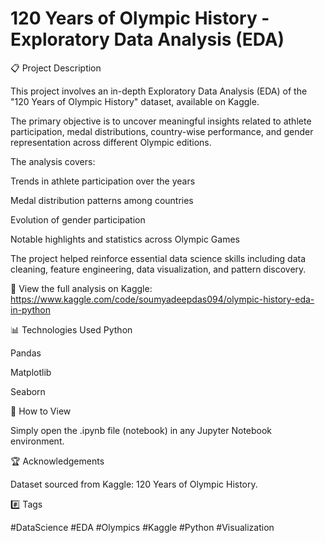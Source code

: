 # 120 Years of Olympic History - Exploratory Data Analysis (EDA)
📋 Project Description

This project involves an in-depth Exploratory Data Analysis (EDA) of the "120 Years of Olympic History" dataset, available on Kaggle.

The primary objective is to uncover meaningful insights related to athlete participation, medal distributions, country-wise performance, and gender representation across different Olympic editions.

The analysis covers:

Trends in athlete participation over the years

Medal distribution patterns among countries

Evolution of gender participation

Notable highlights and statistics across Olympic Games

The project helped reinforce essential data science skills including data cleaning, feature engineering, data visualization, and pattern discovery.

🔗 View the full analysis on Kaggle: https://www.kaggle.com/code/soumyadeepdas094/olympic-history-eda-in-python

📊 Technologies Used
Python

Pandas

Matplotlib

Seaborn

🚀 How to View

Simply open the .ipynb file (notebook) in any Jupyter Notebook environment.

🏆 Acknowledgements

Dataset sourced from Kaggle: 120 Years of Olympic History.

#️⃣ Tags

#DataScience #EDA #Olympics #Kaggle #Python #Visualization


